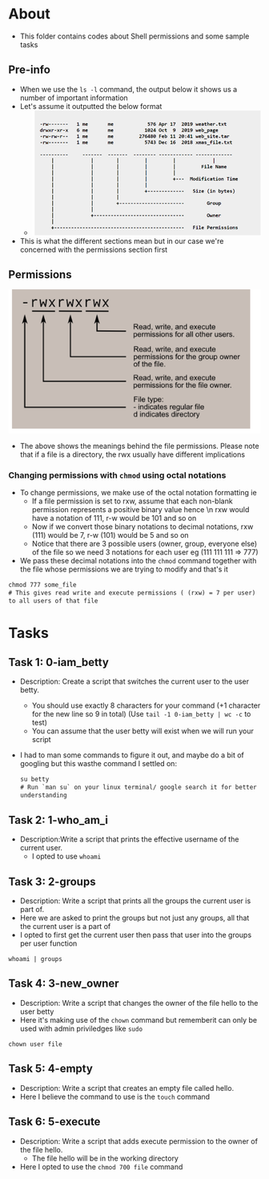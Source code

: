 # About
- This folder contains codes about Shell permissions and some sample tasks

## Pre-info
- When we use the `ls -l` command, the output below it shows us a number of important information
- Let's assume it outputted the below format
	- ![File details and permissioms](https://github.com/NeoDyln/alx-system_engineering-devops/blob/master/0x01-shell_permissions/file_listing_meanings.png)
- This is what the different sections mean but in our case we're concerned with the permissions section first

## Permissions
![Permissions](https://github.com/NeoDyln/alx-system_engineering-devops/blob/master/0x01-shell_permissions/file_permissions_meanings.png)

- The above shows the meanings behind the file permissions. Please note that if a file is a directory, the rwx usually have different implications

### Changing permissions with `chmod` using octal notations
- To change permissions, we make use of the octal notation formatting ie
	- If a file permission is set to rxw, assume that each non-blank permission represents a positive binary value hence \n rxw would have a notation of 111, r-w would be 101 and so on
	- Now if we convert those binary notations to decimal notations, rxw (111) would be 7, r-w (101) would be 5 and so on
	- Notice that there are 3 possible users (owner, group, everyone else) of the file so we need 3 notations for each user eg (111 111 111 => 777)
- We pass these decimal notations into the `chmod` command together with the file whose permissions we are trying to modify and that's it
``` shell
chmod 777 some_file
# This gives read write and execute permissions ( (rxw) = 7 per user) to all users of that file
```

# Tasks
## Task 1: 0-iam_betty
- Description: Create a script that switches the current user to the user betty.
	- You should use exactly 8 characters for your command (+1 character for the new line so 9 in total) (Use `tail -1 0-iam_betty | wc -c` to test) 
	- You can assume that the user betty will exist when we will run your script

- I had to man some commands to figure it out, and maybe do a bit of googling but this wasthe command I settled on:
	``` shell
	su betty
	# Run `man su` on your linux terminal/ google search it for better understanding
	```
## Task 2: 1-who_am_i
- Description:Write a script that prints the effective username of the current user.
	- I opted to use `whoami`

## Task 3: 2-groups
- Description: Write a script that prints all the groups the current user is part of.
- Here we are asked to print the groups but not just any groups, all that the current user is a part of
- I opted to first get the current user then pass that user into the groups per user function
``` shell
whoami | groups
```

## Task 4: 3-new_owner
- Description: Write a script that changes the owner of the file hello to the user betty
- Here it's making use of the `chown` command but rememberit can only be used with admin priviledges like `sudo`
``` shell
chown user file
```

## Task 5: 4-empty
- Description: Write a script that creates an empty file called hello.
- Here I believe the command to use is the `touch` command

## Task 6: 5-execute
- Description: Write a script that adds execute permission to the owner of the file hello.
	- The file hello will be in the working directory
- Here I opted to use the `chmod 700 file` command
